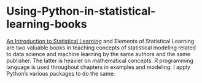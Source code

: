 # Using-Python-in-statistical-learning-books
[An Introduction to Statistical Learning](http://faculty.marshall.usc.edu/gareth-james/ISL/) and Elements of Statistical Learning are two valuable books in teaching concepts of statistical modeling related to data science and machine learning by the same authors and the same publisher. The latter is heavier on mathematical concepts. R programming language is used throughout chapters in examples and modeling. I apply Python’s various packages to do the same.
